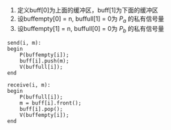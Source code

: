 1. 定义buff[0]为上面的缓冲区，buff[1]为下面的缓冲区
2. 设buffempty[0] = n, buffull[1] = 0为 $P_a$ 的私有信号量
3. 设buffempty[1] = n, buffull[0] = 0为 $P_b$ 的私有信号量

```
send(i, m):
begin
	P(buffempty[i]);
	buff[i].push(m);
    V(buffull[i]);
end

receive(i, m):
begin
	P(buffull[i]);
	m = buff[i].front();
	buff[i].pop();
	V(buffempty[i]);
end
```
